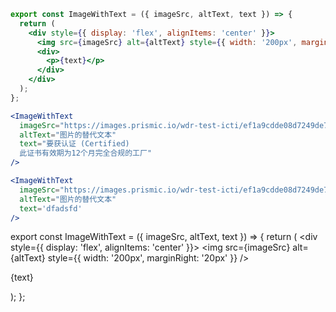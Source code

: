 ```jsx
export const ImageWithText = ({ imageSrc, altText, text }) => {
  return (
    <div style={{ display: 'flex', alignItems: 'center' }}>
      <img src={imageSrc} alt={altText} style={{ width: '200px', marginRight: '20px' }} />
      <div>
        <p>{text}</p>
      </div>
    </div>
  );
};

<ImageWithText
  imageSrc="https://images.prismic.io/wdr-test-icti/ef1a9cdde08d7249de7b4273bfc90d10c4e7d018_status_certified.png?auto=compress,format"
  altText="图片的替代文本"
  text="要获认证 (Certified)   
  此证书有效期为12个月完全合规的工厂"
/>

<ImageWithText
  imageSrc="https://images.prismic.io/wdr-test-icti/ef1a9cdde08d7249de7b4273bfc90d10c4e7d018_status_certified.png?auto=compress,format"
  altText="图片的替代文本"
  text='dfadsfd'
/>
```












export const ImageWithText = ({ imageSrc, altText, text }) => {
  return (
    <div style={{ display: 'flex', alignItems: 'center' }}>
      <img src={imageSrc} alt={altText} style={{ width: '200px', marginRight: '20px' }} />
      <div>
        <p>{text}</p>
      </div>
    </div>
  );
};

<ImageWithText
  imageSrc="https://images.prismic.io/wdr-test-icti/ef1a9cdde08d7249de7b4273bfc90d10c4e7d018_status_certified.png?auto=compress,format"
  altText="图片的替代文本"
  text="要获认证 (Certified)此证书有效期为12个月完全合规的工厂"
/>

<ImageWithText
  imageSrc="https://images.prismic.io/wdr-test-icti/ef1a9cdde08d7249de7b4273bfc90d10c4e7d018_status_certified.png?auto=compress,format"
  altText="图片的替代文本"
  text='dfadsfd'
/>